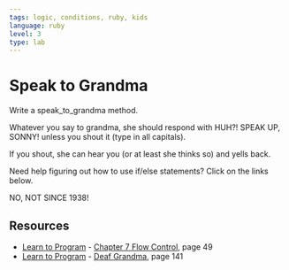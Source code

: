 ```yaml
---
tags: logic, conditions, ruby, kids
language: ruby
level: 3
type: lab
---
```


# Speak to Grandma

Write a speak_to_grandma method.

Whatever you say to grandma, she should respond with
HUH?! SPEAK UP, SONNY!
unless you shout it (type in all capitals).

If you shout, she can hear you (or at least she thinks so) 
and yells back.

Need help figuring out how to use if/else statements? Click on the links below.

NO, NOT SINCE 1938!
## Resources
* [Learn to Program](http://books.flatironschool.com/books/43?page=49) - [Chapter 7 Flow Control](http://books.flatironschool.com/books/43?page=49), page 49
* [Learn to Program](http://books.flatironschool.com/books/43?page=141) - [Deaf Grandma](http://books.flatironschool.com/books/43?page=141), page 141
